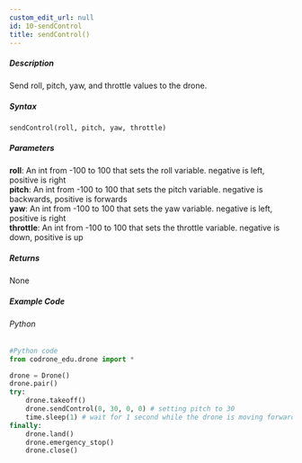 ```yaml
---
custom_edit_url: null
id: 10-sendControl
title: sendControl()
---
```


##### Description

Send roll, pitch, yaw, and throttle values to the drone.

##### Syntax
```sendControl(roll, pitch, yaw, throttle)```

##### Parameters

**roll**: An int from -100 to 100 that sets the roll variable. negative is left, positive is right <br />
**pitch**: An int from -100 to 100 that sets the pitch variable. negative is backwards, positive is forwards <br />
**yaw**: An int from -100 to 100 that sets the yaw variable. negative is left, positive is right <br />
**throttle**: An int from -100 to 100 that sets the throttle variable. negative is down, positive is up <br />

##### Returns

None

##### Example Code
###### Python
```python
#Python code
from codrone_edu.drone import *

drone = Drone()
drone.pair()
try:
    drone.takeoff()
    drone.sendControl(0, 30, 0, 0) # setting pitch to 30
    time.sleep(1) # wait for 1 second while the drone is moving forward
finally:
    drone.land()
    drone.emergency_stop()
    drone.close()
```
